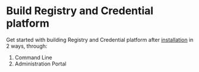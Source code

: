 # Build Registry and Credential platform



Get started with building Registry and Credential platform after [installation](https://docs.sunbirdrc.dev/use/infrastructure-requirements) in 2 ways, through:

1. Command Line
2. Administration Portal
